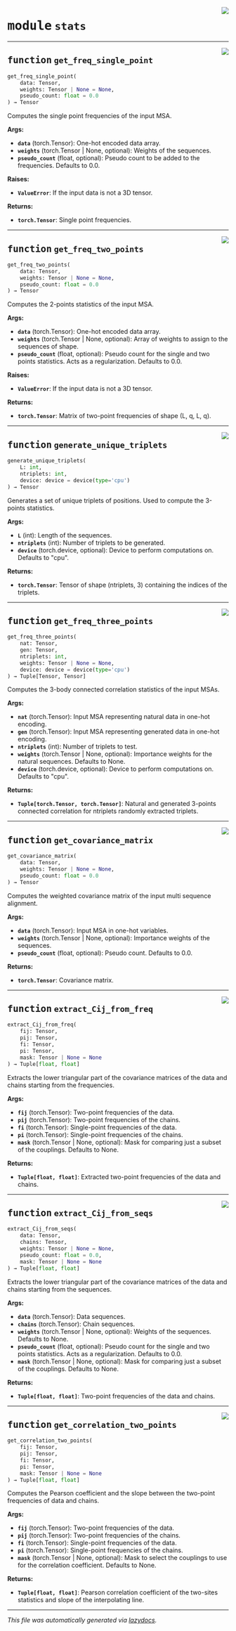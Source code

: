 <!-- markdownlint-disable -->

<a href="https://github.com/spqb/adabmDCApy/tree/main/adabmDCA/stats.py#L0"><img align="right" style="float:right;" src="https://img.shields.io/badge/-source-cccccc?style=flat-square"></a>

# <kbd>module</kbd> `stats`





---

<a href="https://github.com/spqb/adabmDCApy/tree/main/adabmDCA/stats.py#L21"><img align="right" style="float:right;" src="https://img.shields.io/badge/-source-cccccc?style=flat-square"></a>

## <kbd>function</kbd> `get_freq_single_point`

```python
get_freq_single_point(
    data: Tensor,
    weights: Tensor | None = None,
    pseudo_count: float = 0.0
) → Tensor
```

Computes the single point frequencies of the input MSA. 

**Args:**
 
 - <b>`data`</b> (torch.Tensor):  One-hot encoded data array. 
 - <b>`weights`</b> (torch.Tensor | None, optional):  Weights of the sequences. 
 - <b>`pseudo_count`</b> (float, optional):  Pseudo count to be added to the frequencies. Defaults to 0.0. 



**Raises:**
 
 - <b>`ValueError`</b>:  If the input data is not a 3D tensor. 



**Returns:**
 
 - <b>`torch.Tensor`</b>:  Single point frequencies. 


---

<a href="https://github.com/spqb/adabmDCApy/tree/main/adabmDCA/stats.py#L74"><img align="right" style="float:right;" src="https://img.shields.io/badge/-source-cccccc?style=flat-square"></a>

## <kbd>function</kbd> `get_freq_two_points`

```python
get_freq_two_points(
    data: Tensor,
    weights: Tensor | None = None,
    pseudo_count: float = 0.0
) → Tensor
```

Computes the 2-points statistics of the input MSA. 



**Args:**
 
 - <b>`data`</b> (torch.Tensor):  One-hot encoded data array. 
 - <b>`weights`</b> (torch.Tensor | None, optional):  Array of weights to assign to the sequences of shape. 
 - <b>`pseudo_count`</b> (float, optional):  Pseudo count for the single and two points statistics. Acts as a regularization. Defaults to 0.0. 



**Raises:**
 
 - <b>`ValueError`</b>:  If the input data is not a 3D tensor. 



**Returns:**
 
 - <b>`torch.Tensor`</b>:  Matrix of two-point frequencies of shape (L, q, L, q). 


---

<a href="https://github.com/spqb/adabmDCApy/tree/main/adabmDCA/stats.py#L105"><img align="right" style="float:right;" src="https://img.shields.io/badge/-source-cccccc?style=flat-square"></a>

## <kbd>function</kbd> `generate_unique_triplets`

```python
generate_unique_triplets(
    L: int,
    ntriplets: int,
    device: device = device(type='cpu')
) → Tensor
```

Generates a set of unique triplets of positions. Used to compute the 3-points statistics. 



**Args:**
 
 - <b>`L`</b> (int):  Length of the sequences. 
 - <b>`ntriplets`</b> (int):  Number of triplets to be generated. 
 - <b>`device`</b> (torch.device, optional):  Device to perform computations on. Defaults to "cpu". 



**Returns:**
 
 - <b>`torch.Tensor`</b>:  Tensor of shape (ntriplets, 3) containing the indices of the triplets. 


---

<a href="https://github.com/spqb/adabmDCApy/tree/main/adabmDCA/stats.py#L158"><img align="right" style="float:right;" src="https://img.shields.io/badge/-source-cccccc?style=flat-square"></a>

## <kbd>function</kbd> `get_freq_three_points`

```python
get_freq_three_points(
    nat: Tensor,
    gen: Tensor,
    ntriplets: int,
    weights: Tensor | None = None,
    device: device = device(type='cpu')
) → Tuple[Tensor, Tensor]
```

Computes the 3-body connected correlation statistics of the input MSAs. 



**Args:**
 
 - <b>`nat`</b> (torch.Tensor):  Input MSA representing natural data in one-hot encoding. 
 - <b>`gen`</b> (torch.Tensor):  Input MSA representing generated data in one-hot encoding. 
 - <b>`ntriplets`</b> (int):  Number of triplets to test. 
 - <b>`weights`</b> (torch.Tensor | None, optional):  Importance weights for the natural sequences. Defaults to None. 
 - <b>`device`</b> (torch.device, optional):  Device to perform computations on. Defaults to "cpu". 



**Returns:**
 
 - <b>`Tuple[torch.Tensor, torch.Tensor]`</b>:  Natural and generated 3-points connected correlation for ntriplets randomly extracted triplets. 


---

<a href="https://github.com/spqb/adabmDCApy/tree/main/adabmDCA/stats.py#L202"><img align="right" style="float:right;" src="https://img.shields.io/badge/-source-cccccc?style=flat-square"></a>

## <kbd>function</kbd> `get_covariance_matrix`

```python
get_covariance_matrix(
    data: Tensor,
    weights: Tensor | None = None,
    pseudo_count: float = 0.0
) → Tensor
```

Computes the weighted covariance matrix of the input multi sequence alignment. 



**Args:**
 
 - <b>`data`</b> (torch.Tensor):  Input MSA in one-hot variables. 
 - <b>`weights`</b> (torch.Tensor | None, optional):  Importance weights of the sequences. 
 - <b>`pseudo_count`</b> (float, optional):  Pseudo count. Defaults to 0.0. 



**Returns:**
 
 - <b>`torch.Tensor`</b>:  Covariance matrix. 


---

<a href="https://github.com/spqb/adabmDCApy/tree/main/adabmDCA/stats.py#L232"><img align="right" style="float:right;" src="https://img.shields.io/badge/-source-cccccc?style=flat-square"></a>

## <kbd>function</kbd> `extract_Cij_from_freq`

```python
extract_Cij_from_freq(
    fij: Tensor,
    pij: Tensor,
    fi: Tensor,
    pi: Tensor,
    mask: Tensor | None = None
) → Tuple[float, float]
```

Extracts the lower triangular part of the covariance matrices of the data and chains starting from the frequencies. 



**Args:**
 
 - <b>`fij`</b> (torch.Tensor):  Two-point frequencies of the data. 
 - <b>`pij`</b> (torch.Tensor):  Two-point frequencies of the chains. 
 - <b>`fi`</b> (torch.Tensor):  Single-point frequencies of the data. 
 - <b>`pi`</b> (torch.Tensor):  Single-point frequencies of the chains. 
 - <b>`mask`</b> (torch.Tensor | None, optional):  Mask for comparing just a subset of the couplings. Defaults to None. 



**Returns:**
 
 - <b>`Tuple[float, float]`</b>:  Extracted two-point frequencies of the data and chains. 


---

<a href="https://github.com/spqb/adabmDCApy/tree/main/adabmDCA/stats.py#L270"><img align="right" style="float:right;" src="https://img.shields.io/badge/-source-cccccc?style=flat-square"></a>

## <kbd>function</kbd> `extract_Cij_from_seqs`

```python
extract_Cij_from_seqs(
    data: Tensor,
    chains: Tensor,
    weights: Tensor | None = None,
    pseudo_count: float = 0.0,
    mask: Tensor | None = None
) → Tuple[float, float]
```

Extracts the lower triangular part of the covariance matrices of the data and chains starting from the sequences. 



**Args:**
 
 - <b>`data`</b> (torch.Tensor):  Data sequences. 
 - <b>`chains`</b> (torch.Tensor):  Chain sequences. 
 - <b>`weights`</b> (torch.Tensor | None, optional):  Weights of the sequences. Defaults to None. 
 - <b>`pseudo_count`</b> (float, optional):  Pseudo count for the single and two points statistics. Acts as a regularization. Defaults to 0.0. 
 - <b>`mask`</b> (torch.Tensor | None, optional):  Mask for comparing just a subset of the couplings. Defaults to None. 



**Returns:**
 
 - <b>`Tuple[float, float]`</b>:  Two-point frequencies of the data and chains. 


---

<a href="https://github.com/spqb/adabmDCApy/tree/main/adabmDCA/stats.py#L297"><img align="right" style="float:right;" src="https://img.shields.io/badge/-source-cccccc?style=flat-square"></a>

## <kbd>function</kbd> `get_correlation_two_points`

```python
get_correlation_two_points(
    fij: Tensor,
    pij: Tensor,
    fi: Tensor,
    pi: Tensor,
    mask: Tensor | None = None
) → Tuple[float, float]
```

Computes the Pearson coefficient and the slope between the two-point frequencies of data and chains. 



**Args:**
 
 - <b>`fij`</b> (torch.Tensor):  Two-point frequencies of the data. 
 - <b>`pij`</b> (torch.Tensor):  Two-point frequencies of the chains. 
 - <b>`fi`</b> (torch.Tensor):  Single-point frequencies of the data. 
 - <b>`pi`</b> (torch.Tensor):  Single-point frequencies of the chains. 
 - <b>`mask`</b> (torch.Tensor | None, optional):  Mask to select the couplings to use for the correlation coefficient. Defaults to None.  



**Returns:**
 
 - <b>`Tuple[float, float]`</b>:  Pearson correlation coefficient of the two-sites statistics and slope of the interpolating line. 




---

_This file was automatically generated via [lazydocs](https://github.com/ml-tooling/lazydocs)._
